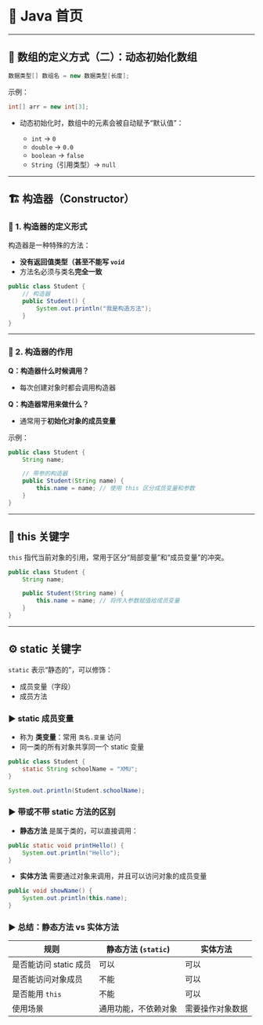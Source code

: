 # 📘 Java 首页

---

## 🔢 数组的定义方式（二）：动态初始化数组

```java
数据类型[] 数组名 = new 数据类型[长度];
```

示例：

```java
int[] arr = new int[3];
```

* 动态初始化时，数组中的元素会被自动赋予“默认值”：

  * `int` → `0`
  * `double` → `0.0`
  * `boolean` → `false`
  * `String`（引用类型）→ `null`

---

## 🏗️ 构造器（Constructor）

### 🔹 1. 构造器的定义形式

构造器是一种特殊的方法：

* **没有返回值类型（甚至不能写 `void`**
* 方法名必须与类名**完全一致**

```java
public class Student {
    // 构造器
    public Student() {
        System.out.println("我是构造方法");
    }
}
```

---

### 🔹 2. 构造器的作用

**Q：构造器什么时候调用？**

* 每次创建对象时都会调用构造器

**Q：构造器常用来做什么？**

* 通常用于**初始化对象的成员变量**

示例：

```java
public class Student {
    String name;

    // 带参的构造器
    public Student(String name) {
        this.name = name; // 使用 this 区分成员变量和参数
    }
}
```

---

## 🔑 this 关键字

`this` 指代当前对象的引用，常用于区分“局部变量”和“成员变量”的冲突。

```java
public class Student {
    String name;

    public Student(String name) {
        this.name = name; // 将传入参数赋值给成员变量
    }
}
```

---

## ⚙️ static 关键字

`static` 表示“静态的”，可以修饰：

* 成员变量（字段）
* 成员方法

### ▶ static 成员变量

* 称为 **类变量**：常用 `类名.变量` 访问
* 同一类的所有对象共享同一个 static 变量

```java
public class Student {
    static String schoolName = "XMU";
}

System.out.println(Student.schoolName);
```

### ▶ 带或不带 static 方法的区别

* **静态方法** 是属于类的，可以直接调用：

```java
public static void printHello() {
    System.out.println("Hello");
}
```

* **实体方法** 需要通过对象来调用，并且可以访问对象的成员变量

```java
public void showName() {
    System.out.println(this.name);
}
```

### ▶ 总结：静态方法 vs 实体方法

| 规则              | 静态方法 (`static`) | 实体方法     |
| --------------- | --------------- | -------- |
| 是否能访问 static 成员 | 可以              | 可以       |
| 是否能访问对象成员       | 不能              | 可以       |
| 是否能用 `this`     | 不能              | 可以       |
| 使用场景            | 通用功能，不依赖对象      | 需要操作对象数据 |


